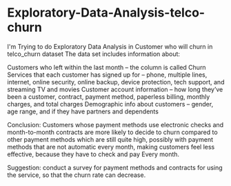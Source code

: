 # Exploratory-Data-Analysis-telco-churn
I'm Trying to do Exploratory Data Analysis in Customer who will churn in telco_churn dataset
The data set includes information about:

Customers who left within the last month – the column is called Churn
Services that each customer has signed up for – phone, multiple lines, internet, online security, online backup, device protection, tech support, and streaming TV and movies
Customer account information – how long they’ve been a customer, contract, payment method, paperless billing, monthly charges, and total charges
Demographic info about customers – gender, age range, and if they have partners and dependents

Conclusion:
Customers whose payment methods use electronic checks and month-to-month contracts are more likely to decide to churn compared to other payment methods which are still quite high, possibly with payment methods that are not automatic every month, making customers feel less effective, because they have to check and pay Every month.

Suggestion: conduct a survey for payment methods and contracts for using the service, so that the churn rate can decrease.
